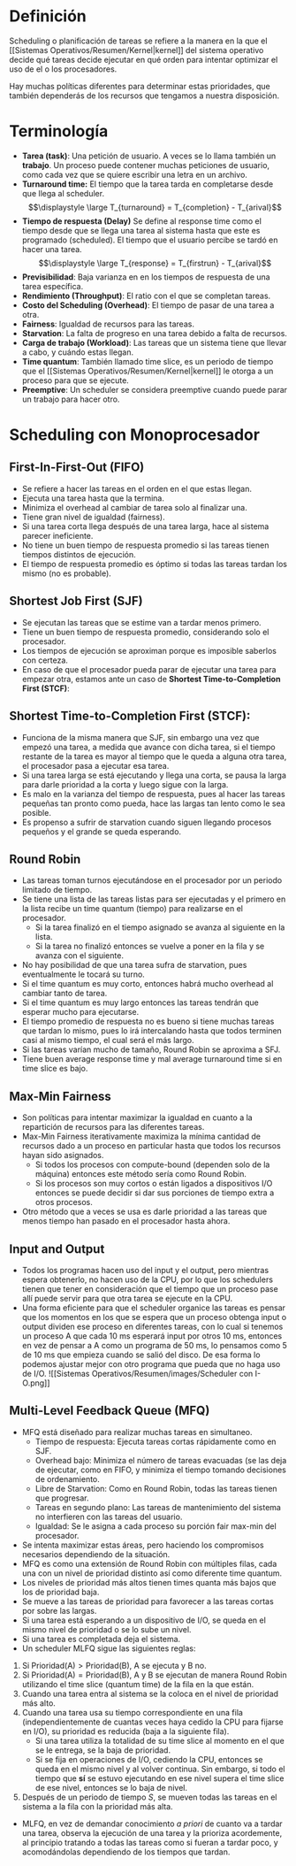 # Definición

Scheduling o planificación de tareas se refiere a la manera en la que el [[Sistemas Operativos/Resumen/Kernel|kernel]] del sistema operativo decide qué tareas decide ejecutar en qué orden para intentar optimizar el uso de el o los procesadores.

Hay muchas políticas diferentes para determinar estas prioridades, que también dependerás de los recursos que tengamos a nuestra disposición.

# Terminología

- **Tarea (task)**: Una petición de usuario. A veces se lo llama también un **trabajo**. Un proceso puede contener muchas peticiones de usuario, como cada vez que se quiere escribir una letra en un archivo.
- **Turnaround time:** El tiempo que la tarea tarda en completarse desde que llega al scheduler.
$$\displaystyle \large T_{turnaround} = T_{completion} - T_{arival}$$
- **Tiempo de respuesta (Delay)** Se define al response time como el tiempo desde que se llega una tarea al sistema hasta que este es programado (scheduled). El tiempo que el usuario percibe se tardó en hacer una tarea.
$$\displaystyle \large T_{response} = T_{firstrun} - T_{arival}$$
- **Previsibilidad**: Baja varianza en en los tiempos de respuesta de una tarea específica.
- **Rendimiento (Throughput)**: El ratio con el que se completan tareas.
- **Costo del Scheduling (Overhead)**: El tiempo de pasar de una tarea a otra.
- **Fairness**: Igualdad de recursos para las tareas.
- **Starvation**: La falta de progreso en una tarea debido a falta de recursos.
- **Carga de trabajo (Workload)**: Las tareas que un sistema tiene que llevar a cabo, y cuándo estas llegan.
- **Time quantum**: También llamado time slice, es un periodo de tiempo que el [[Sistemas Operativos/Resumen/Kernel|kernel]] le otorga a un proceso para que se ejecute.
- **Preemptive**: Un scheduler se considera preemptive cuando puede parar un trabajo para hacer otro.
# Scheduling con Monoprocesador

## First-In-First-Out (FIFO)

- Se refiere a hacer las tareas en el orden en el que estas llegan.
- Ejecuta una tarea hasta que la termina.
- Minimiza el overhead al cambiar de tarea solo al finalizar una.
- Tiene gran nivel de igualdad (fairness).
- Si una tarea corta llega después de una tarea larga, hace al sistema parecer ineficiente.
- No tiene un buen tiempo de respuesta promedio si las tareas tienen tiempos distintos de ejecución. 
- El tiempo de respuesta promedio es óptimo si todas las tareas tardan los mismo (no es probable).

## Shortest Job First (SJF)

- Se ejecutan las tareas que se estime van a tardar menos primero.
- Tiene un buen tiempo de respuesta promedio, considerando solo el procesador.
- Los tiempos de ejecución se aproximan porque es imposible saberlos con certeza.
- En caso de que el procesador pueda parar de ejecutar una tarea para empezar otra, estamos ante un caso de **Shortest Time-to-Completion First (STCF)**:

## Shortest Time-to-Completion First (STCF):

- Funciona de la misma manera que SJF, sin embargo una vez que empezó una tarea, a medida que avance con dicha tarea, si el tiempo restante de la tarea es mayor al tiempo que le queda a alguna otra tarea, el procesador pasa a ejecutar esa tarea.
- Si una tarea larga se está ejecutando y llega una corta, se pausa la larga para darle prioridad a la corta y luego sigue con la larga.
- Es malo en la varianza del tiempo de respuesta, pues al hacer las tareas pequeñas tan pronto como pueda, hace las largas tan lento como le sea posible.
- Es propenso a sufrir de starvation cuando siguen llegando procesos pequeños y el grande se queda esperando.
## Round Robin

- Las tareas toman turnos ejecutándose en el procesador por un periodo limitado de tiempo.
- Se tiene una lista de las tareas listas para ser ejecutadas y el primero en la lista recibe un time quantum (tiempo) para realizarse en el procesador. 
	- Si la tarea finalizó en el tiempo asignado se avanza al siguiente en la lista.
	- Si la tarea no finalizó entonces se vuelve a poner en la fila y se avanza con el siguiente.
- No hay posibilidad de que una tarea sufra de starvation, pues eventualmente le tocará su turno.
- Si el time quantum es muy corto, entonces habrá mucho overhead al cambiar tanto de tarea.
- Si el time quantum es muy largo entonces las tareas tendrán que esperar mucho para ejecutarse.
- El tiempo promedio de respuesta no es bueno si tiene muchas tareas que tardan lo mismo, pues lo irá intercalando hasta que todos terminen casi al mismo tiempo, el cual será el más largo.
- Si las tareas varían mucho de tamaño, Round Robin se aproxima a SFJ.
- Tiene buen average response time y mal average turnaround time si en time slice es bajo.

## Max-Min Fairness

- Son políticas para intentar maximizar la igualdad en cuanto a la repartición de recursos para las diferentes tareas.
- Max-Min Fairness iterativamente maximiza la mínima cantidad de recursos dado a un proceso en particular hasta que todos los recursos hayan sido asignados. 
	- Si todos los procesos con compute-bound (dependen solo de la máquina) entonces este método sería como Round Robin.
	- Si los procesos son muy cortos o están ligados a dispositivos I/O entonces se puede decidir si dar sus porciones de tiempo extra a otros procesos.
- Otro método que a veces se usa es darle prioridad a las tareas que menos tiempo han pasado en el procesador hasta ahora.

## Input and Output

- Todos los programas hacen uso del input y el output, pero mientras espera obtenerlo, no hacen uso de la CPU, por lo que los schedulers tienen que tener en consideración que el tiempo que un proceso pase allí puede servir para que otra tarea se ejecute en la CPU.
- Una forma eficiente para que el scheduler organice las tareas es pensar que los momentos en los que se espera que un proceso obtenga input o output dividen ese proceso en diferentes tareas, con lo cual si tenemos un proceso A que cada 10 ms esperará input por otros 10 ms, entonces en vez de pensar a A como un programa de 50 ms, lo pensamos como 5 de 10 ms que empieza cuando se salió del disco. De esa forma lo podemos ajustar mejor con otro programa que pueda que no haga uso de I/O.
	![[Sistemas Operativos/Resumen/images/Scheduler con I-O.png]]

## Multi-Level Feedback Queue (MFQ)

- MFQ está diseñado para realizar muchas tareas en simultaneo.
	- Tiempo de respuesta: Ejecuta tareas cortas rápidamente como en SJF.
	- Overhead bajo: Minimiza el número de tareas evacuadas (se las deja de ejecutar, como en FIFO, y minimiza el tiempo tomando decisiones de ordenamiento.
	- Libre de Starvation: Como en Round Robin, todas las tareas tienen que progresar.
	- Tareas en segundo plano: Las tareas de mantenimiento del sistema no interfieren con las tareas del usuario.
	- Igualdad: Se le asigna a cada proceso su porción fair max-min del procesador.
- Se intenta maximizar estas áreas, pero haciendo los compromisos necesarios dependiendo de la situación.
- MFQ es como una extensión de Round Robin con múltiples filas, cada una con un nivel de prioridad distinto así como diferente time quantum.
- Los niveles de prioridad más altos tienen times quanta más bajos que los de prioridad baja.
- Se mueve a las tareas de prioridad para favorecer a las tareas cortas por sobre las largas.
- Si una tarea está esperando a un dispositivo de I/O, se queda en el mismo nivel de prioridad o se lo sube un nivel.
- Si una tarea es completada deja el sistema.
- Un scheduler MLFQ sigue las siguientes reglas:
1. Si $\text{Prioridad(A)} > \text{Prioridad(B)}$, A se ejecuta y B no.
2. Si $\text{Prioridad(A)} = \text{Prioridad(B)}$, A y B se ejecutan de manera Round Robin utilizando el time slice (quantum time) de la fila en la que están.
3. Cuando una tarea entra al sistema se la coloca en el nivel de prioridad más alto.
4. Cuando una tarea usa su tiempo correspondiente en una fila (independientemente de cuantas veces haya cedido la CPU para fijarse en I/O), su prioridad es reducida (baja a la siguiente fila).
	- Si una tarea utiliza la totalidad de su time slice al momento en el que se le entrega, se la baja de prioridad.
	- Si se fija en operaciones de I/O, cediendo la CPU, entonces se queda en el mismo nivel y al volver continua. Sin embargo, si todo el tiempo que **sí** se estuvo ejecutando en ese nivel supera el time slice de ese nivel, entonces se lo baja de nivel. 
5. Después de un periodo de tiempo *S*, se mueven todas las tareas en el sistema a la fila con la prioridad más alta.
- MLFQ, en vez de demandar conocimiento *a priori* de cuanto va a tardar una tarea, observa la ejecución de una tarea y la prioriza acordemente, al principio tratando a todas las tareas como si fueran a tardar poco, y acomodándolas dependiendo de los tiempos que tardan.
